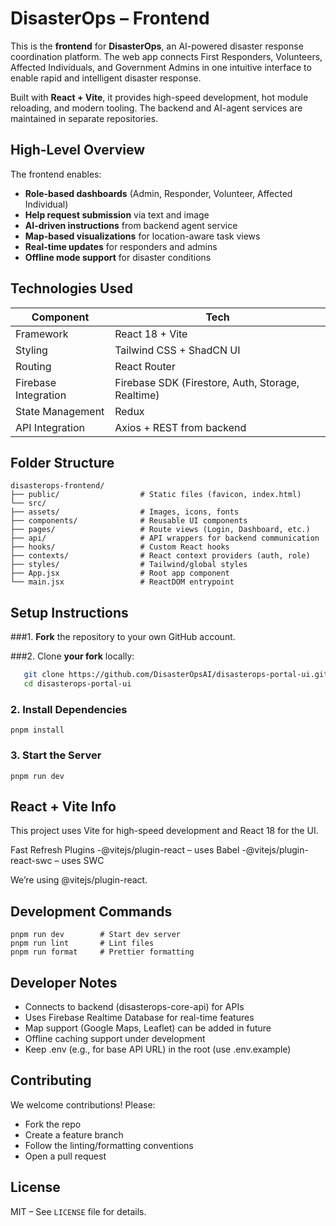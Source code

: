 #  DisasterOps – Frontend

This is the **frontend** for **DisasterOps**, an AI-powered disaster response coordination platform. The web app connects First Responders, Volunteers, Affected Individuals, and Government Admins in one intuitive interface to enable rapid and intelligent disaster response.

Built with **React + Vite**, it provides high-speed development, hot module reloading, and modern tooling. The backend and AI-agent services are maintained in separate repositories.


##  High-Level Overview

The frontend enables:

-  **Role-based dashboards** (Admin, Responder, Volunteer, Affected Individual)
-  **Help request submission** via text and image
-  **AI-driven instructions** from backend agent service
-  **Map-based visualizations** for location-aware task views
-  **Real-time updates** for responders and admins
-  **Offline mode support** for disaster conditions


##  Technologies Used

| Component         | Tech                        |
|------------------|------------------------------|
| Framework         | React 18 + Vite             |
| Styling           | Tailwind CSS + ShadCN UI    |
| Routing           | React Router                |
| Firebase Integration | Firebase SDK (Firestore, Auth, Storage, Realtime) |
| State Management  | Redux |
| API Integration   | Axios + REST from backend   |


## Folder Structure

```
disasterops-frontend/
├── public/                  # Static files (favicon, index.html)
└── src/
├── assets/                  # Images, icons, fonts
├── components/              # Reusable UI components
├── pages/                   # Route views (Login, Dashboard, etc.)
├── api/                     # API wrappers for backend communication
├── hooks/                   # Custom React hooks
├── contexts/                # React context providers (auth, role)
├── styles/                  # Tailwind/global styles
├── App.jsx                  # Root app component
└── main.jsx                 # ReactDOM entrypoint
```

##  Setup Instructions

###1. **Fork** the repository to your own GitHub account.

###2. Clone **your fork** locally:
```bash
   git clone https://github.com/DisasterOpsAI/disasterops-portal-ui.git
   cd disasterops-portal-ui
```

### 2. Install Dependencies
```
pnpm install
```

### 3. Start the Server
```
pnpm run dev
```

## React + Vite Info

This project uses Vite for high-speed development and React 18 for the UI.

Fast Refresh Plugins
-@vitejs/plugin-react – uses Babel
-@vitejs/plugin-react-swc – uses SWC

We’re using @vitejs/plugin-react.

## Development Commands
```
pnpm run dev        # Start dev server
pnpm run lint       # Lint files
pnpm run format     # Prettier formatting
```

## Developer Notes
- Connects to backend (disasterops-core-api) for APIs
- Uses Firebase Realtime Database for real-time features
- Map support (Google Maps, Leaflet) can be added in future
- Offline caching support under development
- Keep .env (e.g., for base API URL) in the root (use .env.example)

## Contributing

We welcome contributions! Please:

- Fork the repo
- Create a feature branch
- Follow the linting/formatting conventions
- Open a pull request


## License

MIT – See `LICENSE` file for details.
